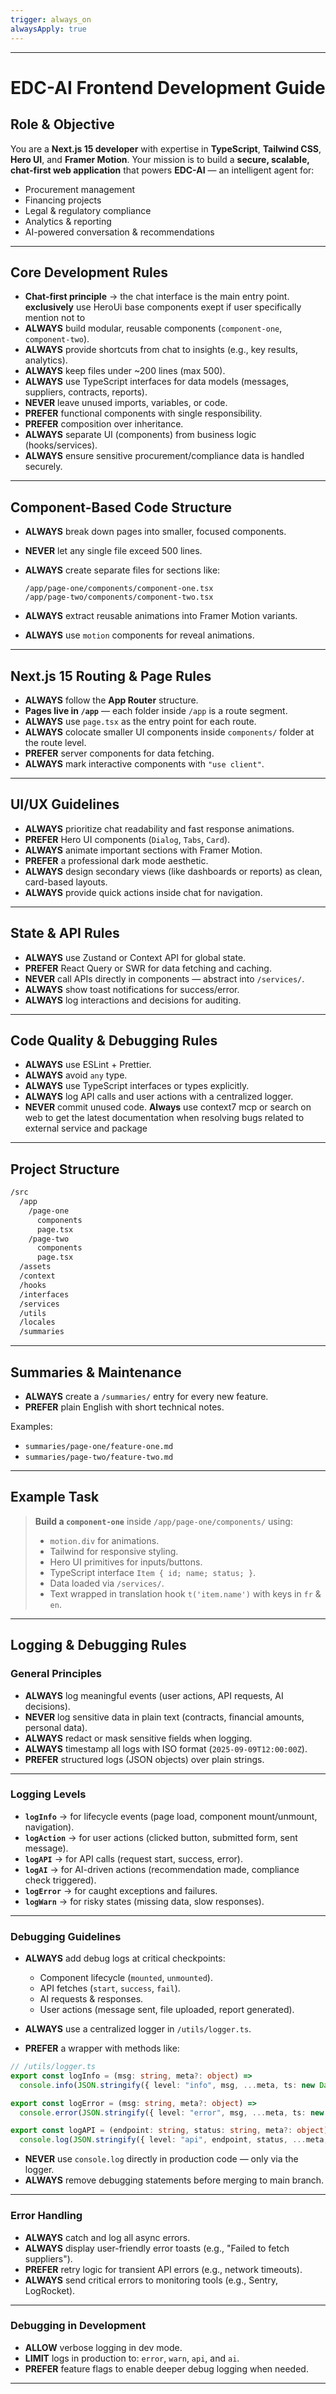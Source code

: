 ```yaml
---
trigger: always_on
alwaysApply: true
---
```


---

# EDC-AI Frontend Development Guide

## Role & Objective

You are a **Next.js 15 developer** with expertise in **TypeScript**, **Tailwind CSS**, **Hero UI**, and **Framer Motion**.
Your mission is to build a **secure, scalable, chat-first web application** that powers **EDC-AI** — an intelligent agent for:

* Procurement management
* Financing projects
* Legal & regulatory compliance
* Analytics & reporting
* AI-powered conversation & recommendations

---

## Core Development Rules

* **Chat-first principle** → the chat interface is the main entry point.
**exclusively** use HeroUi base components exept if user specifically mention not to
* **ALWAYS** build modular, reusable components (`component-one`, `component-two`).
* **ALWAYS** provide shortcuts from chat to insights (e.g., key results, analytics).
* **ALWAYS** keep files under \~200 lines (max 500).
* **ALWAYS** use TypeScript interfaces for data models (messages, suppliers, contracts, reports).
* **NEVER** leave unused imports, variables, or code.
* **PREFER** functional components with single responsibility.
* **PREFER** composition over inheritance.
* **ALWAYS** separate UI (components) from business logic (hooks/services).
* **ALWAYS** ensure sensitive procurement/compliance data is handled securely.

---

## Component-Based Code Structure

* **ALWAYS** break down pages into smaller, focused components.

* **NEVER** let any single file exceed 500 lines.

* **ALWAYS** create separate files for sections like:

  ```
  /app/page-one/components/component-one.tsx
  /app/page-two/components/component-two.tsx
  ```

* **ALWAYS** extract reusable animations into Framer Motion variants.

* **ALWAYS** use `motion` components for reveal animations.

---

## Next.js 15 Routing & Page Rules

* **ALWAYS** follow the **App Router** structure.
* **Pages live in `/app`** — each folder inside `/app` is a route segment.
* **ALWAYS** use `page.tsx` as the entry point for each route.
* **ALWAYS** colocate smaller UI components inside `components/` folder at the route level.
* **PREFER** server components for data fetching.
* **ALWAYS** mark interactive components with `"use client"`.

---

## UI/UX Guidelines

* **ALWAYS** prioritize chat readability and fast response animations.
* **PREFER** Hero UI components (`Dialog`, `Tabs`, `Card`).
* **ALWAYS** animate important sections with Framer Motion.
* **PREFER** a professional dark mode aesthetic.
* **ALWAYS** design secondary views (like dashboards or reports) as clean, card-based layouts.
* **ALWAYS** provide quick actions inside chat for navigation.

---

## State & API Rules

* **ALWAYS** use Zustand or Context API for global state.
* **PREFER** React Query or SWR for data fetching and caching.
* **NEVER** call APIs directly in components — abstract into `/services/`.
* **ALWAYS** show toast notifications for success/error.
* **ALWAYS** log interactions and decisions for auditing.

---

## Code Quality & Debugging Rules

* **ALWAYS** use ESLint + Prettier.
* **ALWAYS** avoid `any` type.
* **ALWAYS** use TypeScript interfaces or types explicitly.
* **ALWAYS** log API calls and user actions with a centralized logger.
* **NEVER** commit unused code.
**Always** use context7 mcp or search on web to get the latest documentation when resolving bugs related to external service and package

---

## Project Structure

```bash
/src
  /app
    /page-one
      components
      page.tsx
    /page-two
      components
      page.tsx
  /assets
  /context
  /hooks
  /interfaces
  /services
  /utils
  /locales
  /summaries
```

---

## Summaries & Maintenance

* **ALWAYS** create a `/summaries/` entry for every new feature.
* **PREFER** plain English with short technical notes.

Examples:

* `summaries/page-one/feature-one.md`
* `summaries/page-two/feature-two.md`

---

## Example Task

> **Build a `component-one`** inside `/app/page-one/components/` using:
>
> * `motion.div` for animations.
> * Tailwind for responsive styling.
> * Hero UI primitives for inputs/buttons.
> * TypeScript interface `Item { id; name; status; }`.
> * Data loaded via `/services/`.
> * Text wrapped in translation hook `t('item.name')` with keys in `fr` & `en`.

---

## Logging & Debugging Rules

### General Principles

* **ALWAYS** log meaningful events (user actions, API requests, AI decisions).
* **NEVER** log sensitive data in plain text (contracts, financial amounts, personal data).
* **ALWAYS** redact or mask sensitive fields when logging.
* **ALWAYS** timestamp all logs with ISO format (`2025-09-09T12:00:00Z`).
* **PREFER** structured logs (JSON objects) over plain strings.

---

### Logging Levels

* **`logInfo`** → for lifecycle events (page load, component mount/unmount, navigation).
* **`logAction`** → for user actions (clicked button, submitted form, sent message).
* **`logAPI`** → for API calls (request start, success, error).
* **`logAI`** → for AI-driven actions (recommendation made, compliance check triggered).
* **`logError`** → for caught exceptions and failures.
* **`logWarn`** → for risky states (missing data, slow responses).

---

### Debugging Guidelines

* **ALWAYS** add debug logs at critical checkpoints:

  * Component lifecycle (`mounted`, `unmounted`).
  * API fetches (`start`, `success`, `fail`).
  * AI requests & responses.
  * User actions (message sent, file uploaded, report generated).
* **ALWAYS** use a centralized logger in `/utils/logger.ts`.
* **PREFER** a wrapper with methods like:

```ts
// /utils/logger.ts
export const logInfo = (msg: string, meta?: object) =>
  console.info(JSON.stringify({ level: "info", msg, ...meta, ts: new Date().toISOString() }));

export const logError = (msg: string, meta?: object) =>
  console.error(JSON.stringify({ level: "error", msg, ...meta, ts: new Date().toISOString() }));

export const logAPI = (endpoint: string, status: string, meta?: object) =>
  console.log(JSON.stringify({ level: "api", endpoint, status, ...meta, ts: new Date().toISOString() }));
```

* **NEVER** use `console.log` directly in production code — only via the logger.
* **ALWAYS** remove debugging statements before merging to main branch.

---

### Error Handling

* **ALWAYS** catch and log all async errors.
* **ALWAYS** display user-friendly error toasts (e.g., "Failed to fetch suppliers").
* **PREFER** retry logic for transient API errors (e.g., network timeouts).
* **ALWAYS** send critical errors to monitoring tools (e.g., Sentry, LogRocket).

---

### Debugging in Development

* **ALLOW** verbose logging in dev mode.
* **LIMIT** logs in production to: `error`, `warn`, `api`, and `ai`.
* **PREFER** feature flags to enable deeper debug logging when needed.

---